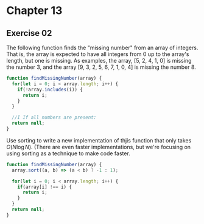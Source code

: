 # Chapter 13

## Exercise 02

The following function finds the "missing number" from an array of integers. That is, the array is expected to have all integers from $0$ up to the array's length, but one is missing. As examples, the array, [5, 2, 4, 1, 0] is missing the number $3$, and the array [9, 3, 2, 5, 6, 7, 1, 0, 4] is missing the number $8$.

```js
function findMissingNumber(array) {
  for(let i = 0; i < array.length; i++) {
    if(!array.includes(i)) {
      return i;
    }
  }

  //I If all numbers are present:
  return null;
}
```
Use sorting to write a new implementation of thjis function that only takes $O(N\log N)$. (There are even faster implementations, but we're focusing on using sorting as a technique to make code faster.

```js
function findMissingNumber(array) {
  array.sort((a, b) => (a < b) ? -1 : 1);

  for(let i = 0; i < array.length; i++) {
    if(array[i] !== i) {
      return i;
    }
  }
  return null;
}
```